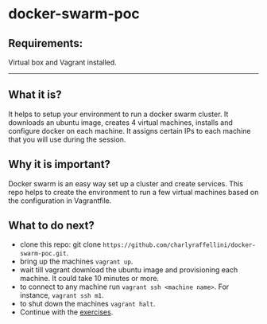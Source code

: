 # docker-swarm-poc

## Requirements:

Virtual box and Vagrant installed.

---

## What it is?

It helps to setup your environment to run a docker swarm cluster. It downloads an ubuntu image, creates 4 virtual machines, installs and configure docker on each machine. It assigns certain IPs to each machine that you will use during the session.

## Why it is important?

Docker swarm is an easy way set up a cluster and create services. This repo helps to create the environment to run a few virtual machines based on the configuration in Vagrantfile.

## What to do next?

- clone this repo: git clone `https://github.com/charlyraffellini/docker-swarm-poc.git`.
- bring up the machines `vagrant up`.
- wait till vagrant download the ubuntu image and provisioning each machine. It could take 10 minutes or more.
- to connect to any machine run `vagrant ssh <machine name>`. For instance, `vagrant ssh m1`.
- to shut down the machines `vagrant halt`.
- Continue with the [exercises](https://github.com/charlyraffellini/docker-swarm-poc/blob/master/STEPS.md).
